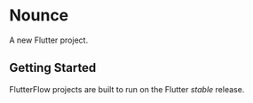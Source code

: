 # Nounce

A new Flutter project.

## Getting Started

FlutterFlow projects are built to run on the Flutter _stable_ release.
